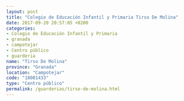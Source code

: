 ```yaml
---
layout: post
title: "Colegio de Educación Infantil y Primaria Tirso De Molina"
date: 2017-09-20 20:57:05 +0200
categories:
- Colegio de Educación Infantil y Primaria
- granada
- campotejar
- Centro público
- guarderia
name: "Tirso De Molina"
province: "Granada"
location: "Campotejar"
code: "18001433"
type: "Centro público"
permalink: /guarderias/tirso-de-molina.html
---
```

